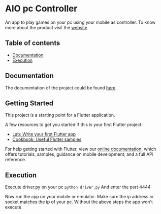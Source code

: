 # AIO pc Controller

An app to play games on your pc using your mobile as controller. To know more about the product visit the [website](https://pavasgdb.github.io/aio_pc_controller/).

## Table of contents

- [Documentation](#documentation)
- [Execution](#execution)


## Documentation
The documentation of the project could be found [here](https://docs.google.com/document/d/1wJwipxq7_pzpq92amRT0c6gjVb41Iz3w94n5-p0nl9o/edit#). 


## Getting Started

This project is a starting point for a Flutter application.

A few resources to get you started if this is your first Flutter project:

- [Lab: Write your first Flutter app](https://flutter.dev/docs/get-started/codelab)
- [Cookbook: Useful Flutter samples](https://flutter.dev/docs/cookbook)

For help getting started with Flutter, view our
[online documentation](https://flutter.dev/docs), which offers tutorials,
samples, guidance on mobile development, and a full API reference.

## Execution
Execute driver.py on your pc
``` python driver.py ```
And enter the port 4444

Now run the app on your mobile or emulator. Make sure the ip address in socket matches the ip of your pc.
Without the above steps the app won't execute.
